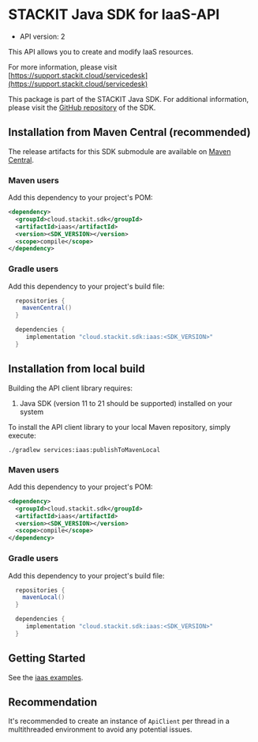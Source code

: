 # STACKIT Java SDK for IaaS-API

- API version: 2

This API allows you to create and modify IaaS resources.

For more information, please visit [https://support.stackit.cloud/servicedesk](https://support.stackit.cloud/servicedesk)

This package is part of the STACKIT Java SDK. For additional information, please visit the [GitHub repository](https://github.com/stackitcloud/stackit-sdk-java) of the SDK.

## Installation from Maven Central (recommended)

The release artifacts for this SDK submodule are available on [Maven Central](https://central.sonatype.com/artifact/cloud.stackit.sdk/iaas).

### Maven users

Add this dependency to your project's POM:

```xml
<dependency>
  <groupId>cloud.stackit.sdk</groupId>
  <artifactId>iaas</artifactId>
  <version><SDK_VERSION></version>
  <scope>compile</scope>
</dependency>
```

### Gradle users

Add this dependency to your project's build file:

```groovy
  repositories {
    mavenCentral()
  }

  dependencies {
     implementation "cloud.stackit.sdk:iaas:<SDK_VERSION>"
  }
```

## Installation from local build

Building the API client library requires:
1. Java SDK (version 11 to 21 should be supported) installed on your system

To install the API client library to your local Maven repository, simply execute:

```shell
./gradlew services:iaas:publishToMavenLocal
```

### Maven users

Add this dependency to your project's POM:

```xml
<dependency>
  <groupId>cloud.stackit.sdk</groupId>
  <artifactId>iaas</artifactId>
  <version><SDK_VERSION></version>
  <scope>compile</scope>
</dependency>
```

### Gradle users

Add this dependency to your project's build file:

```groovy
  repositories {
    mavenLocal()
  }

  dependencies {
     implementation "cloud.stackit.sdk:iaas:<SDK_VERSION>"
  }
```

## Getting Started

See the [iaas examples](https://github.com/stackitcloud/stackit-sdk-java/tree/main/examples/iaas/src/main/java/cloud/stackit/sdk/iaas/examples).

## Recommendation

It's recommended to create an instance of `ApiClient` per thread in a multithreaded environment to avoid any potential issues.
